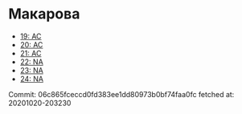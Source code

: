 # Макарова
- [19: AC](19.md)
- [20: AC](20.md)
- [21: AC](21.md)
- [22: NA](22.md)
- [23: NA](23.md)
- [24: NA](24.md)

Commit: 06c865fceccd0fd383ee1dd80973b0bf74faa0fc
 fetched at: 20201020-203230

